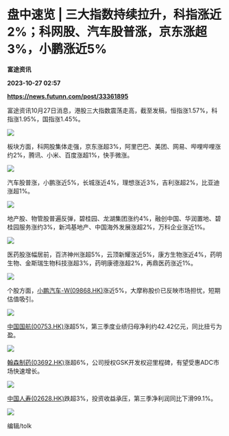 # 盘中速览 | 三大指数持续拉升，科指涨近2%；科网股、汽车股普涨，京东涨超3%，小鹏涨近5%
**富途资讯**

**2023-10-27 02:57**

**https://news.futunn.com/post/33361895**

富途资讯10月27日消息，港股三大指数震荡走高，截至发稿，恒指涨1.57%，科指涨1.95%，国指涨1.45%。

![](https://postimg.futunn.com/16983735521293180394989.png)

板块方面，科网股集体走强，京东涨超3%，阿里巴巴、美团、网易、哔哩哔哩涨约2%，腾讯、小米、百度涨超1%，快手微涨。

![](https://postimg.futunn.com/16983731130548777639712.png)

汽车股普涨，小鹏涨近5%，长城涨近4%，理想涨近3%，吉利涨超2%，比亚迪涨超1%。

![](https://postimg.futunn.com/16983732106275211590499.png)

地产股、物管股普遍反弹，碧桂园、龙湖集团涨约4%，融创中国、华润置地、碧桂园服务涨约3%，新鸿基地产、中国海外发展涨超2%，万科企业涨近1%。

![](https://postimg.futunn.com/1698373298587736580415.png)

医药股涨幅居前，百济神州涨超5%，云顶新耀涨近5%，康方生物涨近4%，药明生物、金斯瑞生物科技涨超3%，药明康德涨超2%，再鼎医药涨近1%。

![](https://postimg.futunn.com/16983734162832052450447.png)

个股方面，[小鹏汽车-W(09868.HK)](https://www.futunn.com/quote/stock?m=hk&code=09868)涨近5%，大摩称股价已反映市场担忧，短期估值吸引。

![](https://postimg.futunn.com/16983730720139433798403.png)

[中国国航(00753.HK)](https://www.futunn.com/quote/stock?m=hk&code=00753)涨超5%，第三季度业绩归母净利约42.42亿元，同比扭亏为盈。

![](https://postimg.futunn.com/16983730448915910281059.png)

[翰森制药(03692.HK)](https://www.futunn.com/quote/stock?m=hk&code=03692)涨超6%，公司授权GSK开发权迎里程碑，有望受惠ADC市场快速增长。

![](https://postimg.futunn.com/16983735169401607679492.png)

[中国人寿(02628.HK)](https://www.futunn.com/quote/stock?m=hk&code=02628)跌超3%，投资收益承压，第三季净利润同比下滑99.1%。

![](https://postimg.futunn.com/16983730825649391857974.png)

编辑/tolk